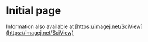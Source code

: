 # Initial page

Information also available at [https://imagej.net/SciView](https://imagej.net/SciView)

